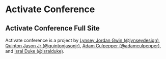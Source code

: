 # Activate Conference
## Activate Conference Full Site

Activate conference is a project by [Lynsey Jordan Gwin (@lynseydesign)](http://www.twitter.com/lynseydesign), [Quinton Jason Jr (@quintonjasonjr)](http://www.twitter.com/quintonjasonjr), [Adam Culpepper (@adamculpepper)](http://www.twitter.com/adamculpepper), and [isral Duke (@isralduke)](http://www.twitter.com/isralduke).

